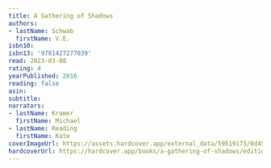 ```yaml
---
title: A Gathering of Shadows
authors:
- lastName: Schwab
  firstName: V.E.
isbn10:
isbn13: '9781427277039'
read: 2023-03-08
rating: 4
yearPublished: 2016
reading: false
asin:
subtitle:
narrators:
- lastName: Kramer
  firstName: Michael
- lastName: Reading
  firstName: Kate
coverImageUrl: https://assets.hardcover.app/external_data/59519173/6d458d5c3ad8bebae55afb5006d52f30bb19d596.jpeg
hardcoverUrl: https://hardcover.app/books/a-gathering-of-shadows/editions/30590479
---
```

